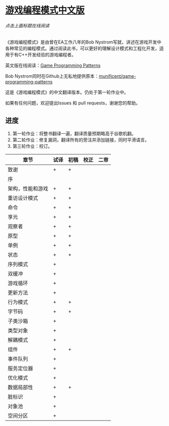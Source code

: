 # [游戏编程模式中文版](http://tkchushbm.github.io/Game-Programming-Patterns-CN/)
###### 点击上面标题在线阅读

《游戏编程模式》是由曾在EA工作八年的Bob Nystrom写就，讲述在游戏开发中各种常见的编程模式。通过阅读此书，可以更好的理解设计模式和工程化开发，适用于有C++开发经验的游戏编程者。

英文版在线阅读：[Game Programming Patterns](http://gameprogrammingpatterns.com/)

Bob Nystrom同时在Github上无私地提供原本：[munificent/game-programming-patterns](https://github.com/munificent/game-programming-patterns)

这是《游戏编程模式》的中文翻译版本。仍处于第一轮作业中。

如果有任何问题，欢迎提出Issues 和 pull requests，谢谢您的帮助。

## 进度

1. 第一轮作业：将整书翻译一遍，翻译质量预期略高于谷歌机翻。
2. 第二轮作业：修复漏洞，翻译所有的旁注并添加链接，同时平滑语言。
3. 第三轮作业：校订。

|章节|试译|初稿|校正|二审|
|----|----|----|----|----|
| 致谢 | + | + |
| 序 |  | | |
| 架构，性能和游戏 | + | + |
| 重访设计模式 | + | + |
| 命令 | + | + |
| 享元 | + | + |
| 观察者 | + | + |
| 原型 | + | + |
| 单例 | + | + |
| 状态 | + | + |
| 序列模式 | + | |
| 双缓冲 | + | |
| 游戏循环 | + | |
| 更新方法 | + | |
| 行为模式 | + | + |
| 字节码 | + | + |
| 子类沙箱 | + | |
| 类型对象 | + | |
| 解耦模式 | + | |
| 组件 | + | + |
| 事件队列 | + | |
| 服务定位器 | + | |
| 优化模式 | + | |
| 数据局部性 | + | + |
| 脏标识 | + | |
| 对象池 | + | |
| 空间分区 | + | |
